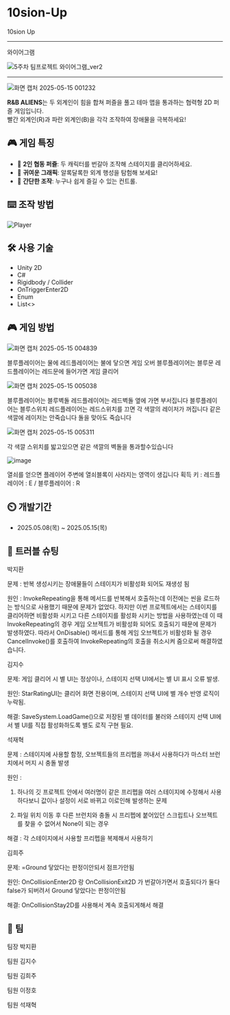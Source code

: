 # 10sion-Up
10sion Up




--------------------------------------------------------------

와이어그램

![5주차 팀프로젝트 와이어그램_ver2](https://github.com/user-attachments/assets/87c2241f-8728-4da1-9125-ba7e99a02b8b)


------------------------------------------------------------



![화면 캡처 2025-05-15 001232](https://github.com/user-attachments/assets/6b493cd8-68f0-4d84-b746-a52514215657)

**R&B ALIENS**는 두 외계인이 힘을 합쳐 퍼즐을 풀고 테마 맵을 통과하는 협력형 2D 퍼즐 게임입니다.  
빨간 외계인(R)과 파란 외계인(B)을 각각 조작하여 장애물을 극복하세요!

## 🎮 게임 특징

- 🧠 **2인 협동 퍼즐**: 두 캐릭터를 번갈아 조작해 스테이지를 클리어하세요.
- 🌈 **귀여운 그래픽**: 알록달록한 외계 행성을 탐험해 보세요!
- 🎯 **간단한 조작**: 누구나 쉽게 즐길 수 있는 컨트롤.


## ⌨️ 조작 방법

![Player](https://github.com/user-attachments/assets/14620577-3264-4f39-a386-2bbc4fb8331b)

## 🛠️ 사용 기술

- Unity 2D
- C#
- Rigidbody / Collider
- OnTriggerEnter2D
- Enum
- List<>

## 🎮 게임 방법

![화면 캡처 2025-05-15 004839](https://github.com/user-attachments/assets/282bf0ce-85e6-4575-9c2f-40d2f068836e)

블루플레이어는 물에 레드플레이어는 불에 닿으면 게임 오버
블루플레이어는 블루문 레드플레이어는 레드문에 들어가면 게임 클리어

![화면 캡처 2025-05-15 005038](https://github.com/user-attachments/assets/bc97cc39-1110-4227-b9a9-b037c957fc70)

블루플레이어는 블루벽돌 레드플레이어는 레드벽돌 옆에 가면 부서집니다
블루플레이어는 블루스위치 레드플레이어는 레드스위치를 끄면 각 색깔의 레이저가 꺼집니다
같은색깔에 레이저는 안죽습니다 돌을 맞아도 죽습니다

![화면 캡처 2025-05-15 005311](https://github.com/user-attachments/assets/43587d01-f6f6-4d64-a36b-e9fbf2048abc)

각 색깔 스위치를 밟고있으면 같은 색깔의 벽돌을 통과할수있습니다

![image](https://github.com/user-attachments/assets/2fe68501-ffdb-4684-8b48-97a4d50ce883)

열쇠를 얻으면 플레이어 주변에 열쇠블록이 사라지는 영역이 생깁니다
획득 키  :  레드플레이어 : E / 블루플레이어 : R

## ⏲️ 개발기간
- 2025.05.08(목) ~ 2025.05.15(목)


## 🎯 트러블 슈팅
박지환

문제 :  반복 생성시키는 장애물들이 스테이지가 비활성화 되어도 재생성 됨

원인 : InvokeRepeating을 통해 메서드를 반복해서 호출하는데 이전에는 씬을 로드하는 방식으로 사용했기 때문에 문제가 없었다. 하지만 이번 프로젝트에서는 스테이지를 클리어하면 비활성화 시키고 다른 스테이지를 활성화 시키는 방법을 사용하였는데 이 때 InvokeRepeating의 경우 게임 오브젝트가 비활성화 되어도 호출되기 때문에 문제가  발생하였다. 따라서 OnDisable() 메서드를 통해 게임 오브젝트가 비활성화 될 경우 CancelInvoke()를 호출하여 InvokeRepeating의 호출을 취소시켜 줌으로써 해결하였습니다.

김지수

문제: 게임 클리어 시 별 UI는 정상이나, 스테이지 선택 UI에서는 별 UI 표시 오류 발생.

원인: StarRatingUI는 클리어 화면 전용이며, 스테이지 선택 UI에 별 개수 반영 로직이 누락됨.

해결: SaveSystem.LoadGame()으로 저장된 별 데이터를 불러와 스테이지 선택 UI에서 별 UI를 직접 활성화하도록 별도 로직 구현 필요.

석재혁

문제 : 스테이지에 사용할 함정, 오브젝트들의 프리펩을 꺼내서 사용하다가 마스터 브런치에서 머지 시 충돌 발생

원인 : 

1) 하나의 깃 프로젝트 안에서 여러명이 같은 프리펩을 여러 스테이지에 수정해서 사용하다보니 값이나 설정이 서로 바뀌고 이로인해 발생하는
문제

3) 파일 위치 이동 후 다른 브런치와 충돌 시 프리펩에 붙어있던 스크립트나 오브젝트를 찾을 수 없어서 None이 되는 경우

해결 : 각 스테이지에서 사용할 프리펩을 복제해서 사용하기

김희주

문제: =Ground 닿았다는 판정이안되서 점프가안됨

원인: OnCollisionEnter2D 랑 OnCollisionExit2D 가 번갈아가면서 호출되다가 둘다 false가 되버려서 Ground 닿았다는 판정이안됨

해결: OnCollisionStay2D를 사용해서 계속 호출되게해서 해결


## 🧑 팀

팀장 박지환

팀원 김지수

팀원 김희주

팀원 이정호

팀원 석재혁

